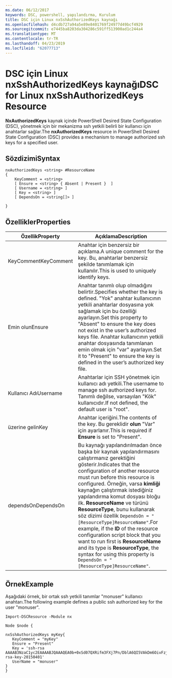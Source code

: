 ```yaml
---
ms.date: 06/12/2017
keywords: DSC, powershell, yapılandırma, Kurulum
title: DSC için Linux nxSshAuthorizedKeys kaynağı
ms.openlocfilehash: d4cdb727a94a5e89e8401769f24977d49bcf4929
ms.sourcegitcommit: e7445ba8203da304286c591ff513900ad1c244a4
ms.translationtype: MT
ms.contentlocale: tr-TR
ms.lasthandoff: 04/23/2019
ms.locfileid: "62077713"
---
```

# <a name="dsc-for-linux-nxsshauthorizedkeys-resource"></a><span data-ttu-id="537fc-103">DSC için Linux nxSshAuthorizedKeys kaynağı</span><span class="sxs-lookup"><span data-stu-id="537fc-103">DSC for Linux nxSshAuthorizedKeys Resource</span></span>

<span data-ttu-id="537fc-104">**NxAuthorizedKeys** kaynak içinde PowerShell Desired State Configuration (DSC), yönetmek için bir mekanizma ssh yetkili belirli bir kullanıcı için anahtarlar sağlar.</span><span class="sxs-lookup"><span data-stu-id="537fc-104">The **nxAuthorizedKeys** resource in PowerShell Desired State Configuration (DSC) provides a mechanism to manage authorized ssh keys for a specified user.</span></span>

## <a name="syntax"></a><span data-ttu-id="537fc-105">Sözdizimi</span><span class="sxs-lookup"><span data-stu-id="537fc-105">Syntax</span></span>

```
nxAuthorizedKeys <string> #ResourceName
{
    KeyComment = <string>
    [ Ensure = <string> { Absent | Present }  ]
    [ Username = <string> ]
    [ Key = <string> ]
    [ DependsOn = <string[]> ]

}
```

## <a name="properties"></a><span data-ttu-id="537fc-106">Özellikler</span><span class="sxs-lookup"><span data-stu-id="537fc-106">Properties</span></span>

|  <span data-ttu-id="537fc-107">Özellik</span><span class="sxs-lookup"><span data-stu-id="537fc-107">Property</span></span> |  <span data-ttu-id="537fc-108">Açıklama</span><span class="sxs-lookup"><span data-stu-id="537fc-108">Description</span></span> |
|---|---|
| <span data-ttu-id="537fc-109">KeyComment</span><span class="sxs-lookup"><span data-stu-id="537fc-109">KeyComment</span></span>| <span data-ttu-id="537fc-110">Anahtar için benzersiz bir açıklama.</span><span class="sxs-lookup"><span data-stu-id="537fc-110">A unique comment for the key.</span></span> <span data-ttu-id="537fc-111">Bu, anahtarlar benzersiz şekilde tanımlamak için kullanılır.</span><span class="sxs-lookup"><span data-stu-id="537fc-111">This is used to uniquely identify keys.</span></span>|
| <span data-ttu-id="537fc-112">Emin olun</span><span class="sxs-lookup"><span data-stu-id="537fc-112">Ensure</span></span>| <span data-ttu-id="537fc-113">Anahtar tanımlı olup olmadığını belirtir.</span><span class="sxs-lookup"><span data-stu-id="537fc-113">Specifies whether the key is defined.</span></span> <span data-ttu-id="537fc-114">"Yok" anahtar kullanıcının yetkili anahtarlar dosyasına yok sağlamak için bu özelliği ayarlayın.</span><span class="sxs-lookup"><span data-stu-id="537fc-114">Set this property to "Absent" to ensure the key does not exist in the user’s authorized keys file.</span></span> <span data-ttu-id="537fc-115">Anahtar kullanıcının yetkili anahtar dosyasında tanımlanan emin olmak için "var" ayarlayın.</span><span class="sxs-lookup"><span data-stu-id="537fc-115">Set it to "Present" to ensure the key is defined in the user’s authorized key file.</span></span>|
| <span data-ttu-id="537fc-116">Kullanıcı Adı</span><span class="sxs-lookup"><span data-stu-id="537fc-116">Username</span></span>| <span data-ttu-id="537fc-117">Anahtarlar için SSH yönetmek için kullanıcı adı yetkili.</span><span class="sxs-lookup"><span data-stu-id="537fc-117">The username to manage ssh authorized keys for.</span></span> <span data-ttu-id="537fc-118">Tanımlı değilse, varsayılan "Kök" kullanıcıdır.</span><span class="sxs-lookup"><span data-stu-id="537fc-118">If not defined, the default user is "root".</span></span>|
| <span data-ttu-id="537fc-119">üzerine gelin</span><span class="sxs-lookup"><span data-stu-id="537fc-119">Key</span></span>| <span data-ttu-id="537fc-120">Anahtar içeriğini.</span><span class="sxs-lookup"><span data-stu-id="537fc-120">The contents of the key.</span></span> <span data-ttu-id="537fc-121">Bu gereklidir **olun** "Var" için ayarlanır.</span><span class="sxs-lookup"><span data-stu-id="537fc-121">This is required if **Ensure** is set to "Present".</span></span>|
| <span data-ttu-id="537fc-122">dependsOn</span><span class="sxs-lookup"><span data-stu-id="537fc-122">DependsOn</span></span> | <span data-ttu-id="537fc-123">Bu kaynağı yapılandırılmadan önce başka bir kaynak yapılandırmasını çalıştırmanız gerektiğini gösterir.</span><span class="sxs-lookup"><span data-stu-id="537fc-123">Indicates that the configuration of another resource must run before this resource is configured.</span></span> <span data-ttu-id="537fc-124">Örneğin, varsa **kimliği** kaynağın çalıştırmak istediğiniz yapılandırma komut dosyası bloğu ilk. **ResourceName** ve türünü **ResourceType**, bunu kullanarak söz dizimi özellik `DependsOn = "[ResourceType]ResourceName"`.</span><span class="sxs-lookup"><span data-stu-id="537fc-124">For example, if the **ID** of the resource configuration script block that you want to run first is **ResourceName** and its type is **ResourceType**, the syntax for using this property is `DependsOn = "[ResourceType]ResourceName"`.</span></span>|

## <a name="example"></a><span data-ttu-id="537fc-125">Örnek</span><span class="sxs-lookup"><span data-stu-id="537fc-125">Example</span></span>

<span data-ttu-id="537fc-126">Aşağıdaki örnek, bir ortak ssh yetkili tanımlar "monuser" kullanıcı anahtarı.</span><span class="sxs-lookup"><span data-stu-id="537fc-126">The following example defines a public ssh authorized key for the user "monuser".</span></span>

```
Import-DSCResource -Module nx

Node $node {

nxSshAuthorizedKeys myKey{
   KeyComment = "myKey"
   Ensure = "Present"
   Key = 'ssh-rsa AAAAB3NzaC1yc2EAAAABJQAAAQEA0b+0xSd07QXRifm3FXj7Pn/DblA6QI5VAkDm6OivFzj3U6qGD1VJ6AAxWPCyMl/qhtpRtxZJDu/TxD8AyZNgc8aN2CljN1hOMbBRvH2q5QPf/nCnnJRaGsrxIqZjyZdYo9ZEEzjZUuMDM5HI1LA9B99k/K6PK2Bc1NLivpu7nbtVG2tLOQs+GefsnHuetsRMwo/+c3LtwYm9M0XfkGjYVCLO4CoFuSQpvX6AB3TedUy6NZ0iuxC0kRGg1rIQTwSRcw+McLhslF0drs33fw6tYdzlLBnnzimShMuiDWiT37WqCRovRGYrGCaEFGTG2e0CN8Co8nryXkyWc6NSDNpMzw== rsa-key-20150401'
   UserName = "monuser"
}
}
```